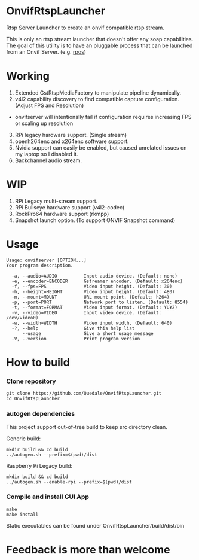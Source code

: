 # OnvifRtspLauncher
Rtsp Server Launcher to create an onvif compatible rtsp stream.

This is only an rtsp stream launcher that doesn't offer any soap capabilities.  
The goal of this utility is to have an pluggable process that can be launched from an Onvif Server. (e.g. [rpos](https://github.com/Quedale/rpos))

# Working
1. Extended GstRtspMediaFactory to manipulate pipeline dynamically.
2. v4l2 capability discovery to find compatible capture configuration.  (Adjust FPS and Resolution)
 - onvifserver will intentionally fail if configuration requires increasing FPS or scaling up resolution
3. RPi legacy hardware support. (Single stream)
4. openh264enc and x264enc software support.
5. Nvidia support can easily be enabled, but caused unrelated issues on my laptop so I disabled it.
6. Backchannel audio stream.

# WIP
1. RPi Legacy multi-stream support.
2. RPi Bullseye hardware support (v4l2-codec)
3. RockPro64 hardware support (rkmpp)
4. Snapshot launch option. (To support ONVIF Snapshot command)

# Usage
```
Usage: onvifserver [OPTION...]
Your program description.

  -a, --audio=AUDIO          Input audio device. (Default: none)
  -e, --encoder=ENCODER      Gstreamer encoder. (Default: x264enc)
  -f, --fps=FPS              Video input height. (Default: 30)
  -h, --height=HEIGHT        Video input height. (Default: 480)
  -m, --mount=MOUNT          URL mount point. (Default: h264)
  -p, --port=PORT            Network port to listen. (Default: 8554)
  -t, --format=FORMAT        Video input format. (Default: YUY2)
  -v, --video=VIDEO          Input video device. (Default: /dev/video0)
  -w, --width=WIDTH          Video input width. (Default: 640)
  -?, --help                 Give this help list
      --usage                Give a short usage message
  -V, --version              Print program version
```
# How to build
### Clone repository
```
git clone https://github.com/Quedale/OnvifRtspLauncher.git
cd OnvifRtspLauncher
```
### autogen dependencies
This project support out-of-tree build to keep src directory clean.

Generic build:
```
mkdir build && cd build
../autogen.sh --prefix=$(pwd)/dist
```

Raspberry Pi Legacy build:
```
mkdir build && cd build
../autogen.sh --enable-rpi --prefix=$(pwd)/dist
```
### Compile and install GUI App
```
make
make install
```

Static executables can be found under OnvifRtspLauncher/build/dist/bin

# 
# Feedback is more than welcome
